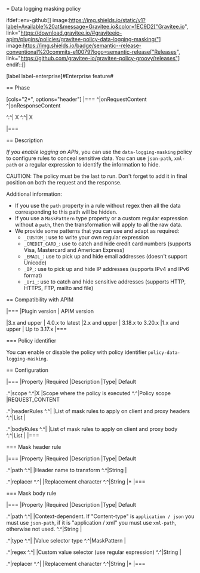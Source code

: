 = Data logging masking policy

ifdef::env-github[]
image:https://img.shields.io/static/v1?label=Available%20at&message=Gravitee.io&color=1EC9D2["Gravitee.io", link="https://download.gravitee.io/#graviteeio-apim/plugins/policies/gravitee-policy-data-logging-masking/"]
image:https://img.shields.io/badge/semantic--release-conventional%20commits-e10079?logo=semantic-release["Releases", link="https://github.com/gravitee-io/gravitee-policy-groovy/releases"]
endif::[]

[label label-enterprise]#Enterprise feature#

== Phase

[cols="2*", options="header"]
|===
^|onRequestContent
^|onResponseContent

^.^| X
^.^| X

|===

== Description

*If you enable logging on APIs*, you can use the `data-logging-masking` policy to configure rules to conceal sensitive data.
You can use `json-path`, `xml-path` or a regular expression to identify the information to hide.

CAUTION: The policy must be the last to run.
Don't forget to add it in final position on both the request and the response.

Additional information:

 - If you use the `path` property in a rule without regex then all the data corresponding to this path will be hidden.
 - If you use a `MaskPattern` type property or a custom regular expression without a `path`, then the transformation will apply to all the raw data.
 - We provide some patterns that you can use and adapt as required:
    * `_CUSTOM_`: use to write your own regular expression
    * `_CREDIT_CARD_`: use to catch and hide credit card numbers (supports Visa, Mastercard and American Express)
    * `_EMAIL_`: use to pick up and hide email addresses (doesn't support Unicode)
    * `_IP_`: use to pick up and hide IP addresses (supports IPv4 and IPv6 format)
    * `_Uri_`: use to catch and hide sensitive addresses (supports HTTP, HTTPS, FTP, mailto and file)


== Compatibility with APIM

|===
|Plugin version | APIM version

|3.x and upper                  | 4.0.x to latest
|2.x and upper                  | 3.18.x to 3.20.x
|1.x and upper                  | Up to 3.17.x
|===

=== Policy identifier

You can enable or disable the policy with policy identifier `policy-data-logging-masking`.

== Configuration

|===
|Property |Required |Description |Type| Default

.^|scope
^.^|X
|Scope where the policy is executed
^.^|Policy scope
|REQUEST_CONTENT

.^|headerRules
^.^|
|List of mask rules to apply on client and proxy headers
^.^|List<MaskHeaderRule>
|

.^|bodyRules
^.^|
|List of mask rules to apply on client and proxy body
^.^|List<MaskBodyRule>
|
|===

=== Mask header rule

|===
|Property |Required |Description |Type| Default

.^|path
^.^|
|Header name to transform
^.^|String
|

.^|replacer
^.^|
|Replacement character
^.^|String
|*
|===

=== Mask body rule

|===
|Property |Required |Description |Type| Default

.^|path
^.^|
|Context-dependent. If "Content-type" is `application / json` you must use `json-path`, if it is "application / xml" you must use `xml-path`, otherwise not used.
^.^|String
|

.^|type
^.^|
|Value selector type
^.^|MaskPattern
|

.^|regex
^.^|
|Custom value selector (use regular expression)
^.^|String
|

.^|replacer
^.^|
|Replacement character
^.^|String
|*
|===
